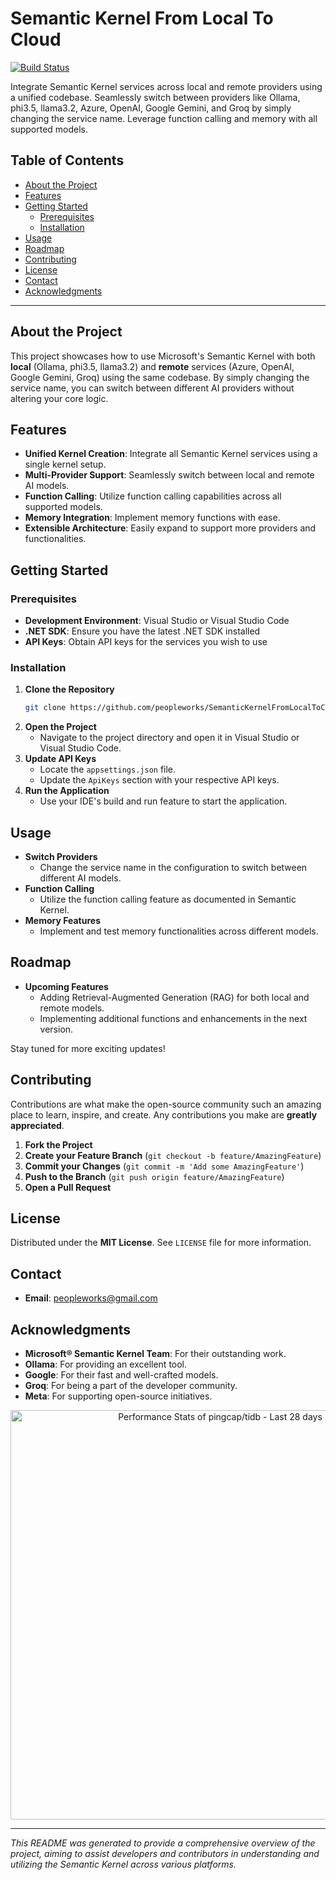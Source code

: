 # Semantic Kernel From Local To Cloud

[![Build Status](https://img.shields.io/badge/build-passing-brightgreen)](#)

Integrate Semantic Kernel services across local and remote providers using a unified codebase. Seamlessly switch between providers like Ollama, phi3.5, llama3.2, Azure, OpenAI, Google Gemini, and Groq by simply changing the service name. Leverage function calling and memory with all supported models.

## Table of Contents

- [About the Project](#about-the-project)
- [Features](#features)
- [Getting Started](#getting-started)
  - [Prerequisites](#prerequisites)
  - [Installation](#installation)
- [Usage](#usage)
- [Roadmap](#roadmap)
- [Contributing](#contributing)
- [License](#license)
- [Contact](#contact)
- [Acknowledgments](#acknowledgments)

---

## About the Project

This project showcases how to use Microsoft's Semantic Kernel with both **local** (Ollama, phi3.5, llama3.2) and **remote** services (Azure, OpenAI, Google Gemini, Groq) using the same codebase. By simply changing the service name, you can switch between different AI providers without altering your core logic.

## Features

- **Unified Kernel Creation**: Integrate all Semantic Kernel services using a single kernel setup.
- **Multi-Provider Support**: Seamlessly switch between local and remote AI models.
- **Function Calling**: Utilize function calling capabilities across all supported models.
- **Memory Integration**: Implement memory functions with ease.
- **Extensible Architecture**: Easily expand to support more providers and functionalities.

## Getting Started

### Prerequisites

- **Development Environment**: Visual Studio or Visual Studio Code
- **.NET SDK**: Ensure you have the latest .NET SDK installed
- **API Keys**: Obtain API keys for the services you wish to use

### Installation

1. **Clone the Repository**
   ```bash
   git clone https://github.com/peopleworks/SemanticKernelFromLocalToCloud.git
   ```
2. **Open the Project**
   - Navigate to the project directory and open it in Visual Studio or Visual Studio Code.
3. **Update API Keys**
   - Locate the `appsettings.json` file.
   - Update the `ApiKeys` section with your respective API keys.
4. **Run the Application**
   - Use your IDE's build and run feature to start the application.

## Usage

- **Switch Providers**
  - Change the service name in the configuration to switch between different AI models.
- **Function Calling**
  - Utilize the function calling feature as documented in Semantic Kernel.
- **Memory Features**
  - Implement and test memory functionalities across different models.

## Roadmap

- **Upcoming Features**
  - Adding Retrieval-Augmented Generation (RAG) for both local and remote models.
  - Implementing additional functions and enhancements in the next version.

Stay tuned for more exciting updates!

## Contributing

Contributions are what make the open-source community such an amazing place to learn, inspire, and create. Any contributions you make are **greatly appreciated**.

1. **Fork the Project**
2. **Create your Feature Branch** (`git checkout -b feature/AmazingFeature`)
3. **Commit your Changes** (`git commit -m 'Add some AmazingFeature'`)
4. **Push to the Branch** (`git push origin feature/AmazingFeature`)
5. **Open a Pull Request**

## License

Distributed under the **MIT License**. See `LICENSE` file for more information.

## Contact

- **Email**: [peopleworks@gmail.com](mailto:peopleworks@gmail.com)

## Acknowledgments

- **Microsoft® Semantic Kernel Team**: For their outstanding work.
- **Ollama**: For providing an excellent tool.
- **Google**: For their fast and well-crafted models.
- **Groq**: For being a part of the developer community.
- **Meta**: For supporting open-source initiatives.




<a href="https://next.ossinsight.io/widgets/official/compose-last-28-days-stats?repo_id=41986369" target="_blank" style="display: block" align="center">
  <picture>
    <source media="(prefers-color-scheme: dark)" srcset="https://next.ossinsight.io/widgets/official/compose-last-28-days-stats/thumbnail.png?repo_id=873897686&image_size=auto&color_scheme=dark" width="655" height="auto">
    <img alt="Performance Stats of pingcap/tidb - Last 28 days" src="https://next.ossinsight.io/widgets/official/compose-last-28-days-stats/thumbnail.png?repo_id=873897686&image_size=auto&color_scheme=light" width="655" height="auto">
  </picture>
</a>


---

*This README was generated to provide a comprehensive overview of the project, aiming to assist developers and contributors in understanding and utilizing the Semantic Kernel across various platforms.*
